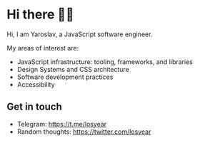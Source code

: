 # Hi there 👨‍💻

Hi, I am Yaroslav, a JavaScript software engineer.

My areas of interest are:
- JavaScript infrastructure: tooling, frameworks, and libraries
- Design Systems and CSS architecture
- Software development practices
- Accessibility


## Get in touch
- Telegram: https://t.me/losyear
- Random thoughts: https://twitter.com/losyear
